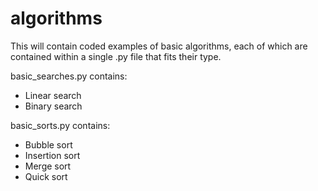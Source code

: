 # algorithms
This will contain coded examples of basic algorithms, each of which are contained within a single .py file that fits their type.

basic_searches.py contains:
  - Linear search
  - Binary search

basic_sorts.py contains:
  - Bubble sort
  - Insertion sort
  - Merge sort
  - Quick sort
